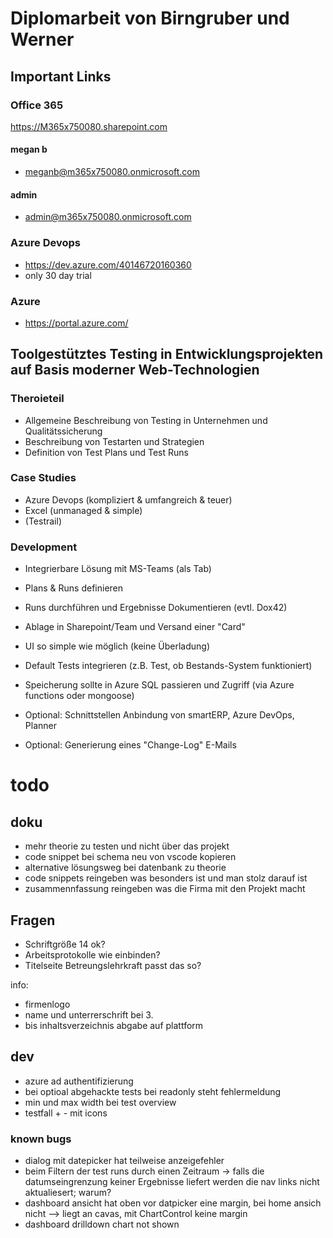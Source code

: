 # Diplomarbeit von Birngruber und Werner

## Important Links

### Office 365
https://M365x750080.sharepoint.com
#### megan b
* meganb@m365x750080.onmicrosoft.com
#### admin
* admin@m365x750080.onmicrosoft.com
### Azure Devops
* https://dev.azure.com/40146720160360
* only 30 day trial
### Azure
* https://portal.azure.com/

## Toolgestütztes Testing in Entwicklungsprojekten auf Basis moderner Web-Technologien

### Theroieteil
* Allgemeine Beschreibung von Testing in Unternehmen und Qualitätssicherung
* Beschreibung von Testarten und Strategien
* Definition von Test Plans und Test Runs

### Case Studies
* Azure Devops (kompliziert & umfangreich & teuer)
* Excel (unmanaged & simple)
* (Testrail)

### Development
* Integrierbare Lösung mit MS-Teams (als Tab)
* Plans & Runs definieren
* Runs durchführen und Ergebnisse Dokumentieren (evtl. Dox42)
* Ablage in Sharepoint/Team und Versand einer "Card"
* UI so simple wie möglich (keine Überladung)
* Default Tests integrieren (z.B. Test, ob Bestands-System funktioniert)
* Speicherung sollte in Azure SQL passieren und Zugriff (via Azure functions oder mongoose)

* Optional: Schnittstellen Anbindung von smartERP, Azure DevOps, Planner
* Optional: Generierung eines "Change-Log" E-Mails

# todo
## doku
- mehr theorie zu testen und nicht über das projekt
- code snippet bei schema neu von vscode kopieren
- alternative lösungsweg bei datenbank zu theorie
- code snippets reingeben was besonders ist und man stolz darauf ist
- zusammennfassung reingeben was die Firma mit den Projekt macht

## Fragen
- Schriftgröße 14 ok?
- Arbeitsprotokolle wie einbinden?
- Titelseite Betreungslehrkraft passt das so? 

info:
* firmenlogo
* name und unterrerschrift bei 3.
* bis inhaltsverzeichnis abgabe auf plattform


## dev
* azure ad authentifizierung
* bei optioal abgehackte tests bei readonly steht fehlermeldung
* min und max width bei test overview
* testfall + - mit icons
### known bugs
* dialog mit datepicker hat teilweise anzeigefehler
* beim Filtern der test runs durch einen Zeitraum -> falls die datumseingrenzung keiner Ergebnisse liefert werden die nav links nicht aktualiesert; warum?
* dashboard ansicht hat oben vor datpicker eine margin, bei home ansich nicht --> liegt an cavas, mit ChartControl keine margin
* dashboard drilldown chart not shown
